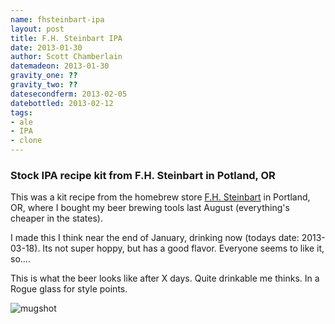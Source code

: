 ```yaml
---
name: fhsteinbart-ipa
layout: post
title: F.H. Steinbart IPA
date: 2013-01-30
author: Scott Chamberlain
datemadeon: 2013-01-30
gravity_one: ??
gravity_two: ??
datesecondferm: 2013-02-05
datebottled: 2013-02-12
tags: 
- ale
- IPA
- clone
---
```


### Stock IPA recipe kit from F.H. Steinbart in Potland, OR

This was a kit recipe from the homebrew store [F.H. Steinbart](http://www.fhsteinbart.com/) in Portland, OR, where I bought my beer brewing tools last August (everything's cheaper in the states). 

I made this I think near the end of January, drinking now (todays date: 2013-03-18). Its not super hoppy, but has a good flavor. Everyone seems to like it, so....

This is what the beer looks like after X days. Quite drinkable me thinks. In a Rogue glass for style points.

![mugshot](http://sckott.github.io/beer_recipes/assets/img/fhsteinbartIPA_mugshot.jpg)
